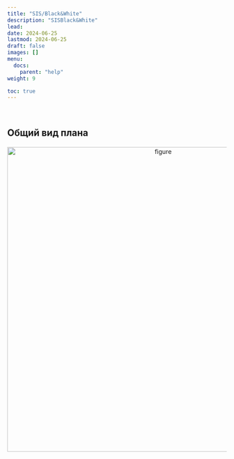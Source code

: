 ```yaml
---
title: "SIS/Black&White"
description: "SISBlack&White"
lead:
date: 2024-06-25
lastmod: 2024-06-25
draft: false
images: []
menu:
  docs:
    parent: "help"
weight: 9

toc: true
---
```


<head>
<meta charset="utf-8">
<title>Lightbox Example</title>
<link rel="stylesheet" href="https://cdnjs.cloudflare.com/ajax/libs/lightbox2/2.11.0/css/lightbox.css">
</head>
<body>

<br>

## Общий вид плана

<div style="text-align: center; margin: 20px 0;">
  <a href="/Sis(1).jpg" data-lightbox="example-1">
    <img src="/Sis(1).jpg" alt="figure" style="width: 700px;" />
  </a>
</div>

<script src="https://cdnjs.cloudflare.com/ajax/libs/jquery/3.3.1/jquery.min.js"></script>
<script src="https://stackpath.bootstrapcdn.com/bootstrap/4.3.1/js/bootstrap.min.js"></script>
<script src="https://cdnjs.cloudflare.com/ajax/libs/lightbox2/2.11.0/js/lightbox.js"></script>
</body>


